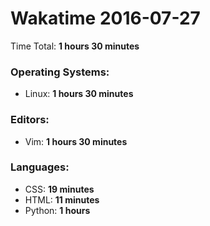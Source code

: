 # Wakatime 2016-07-27

Time Total: **1 hours 30 minutes**

### Operating Systems:
- Linux: **1 hours 30 minutes** 

### Editors:
- Vim: **1 hours 30 minutes** 

### Languages:
- CSS: **19 minutes** 
- HTML: **11 minutes** 
- Python: **1 hours** 

